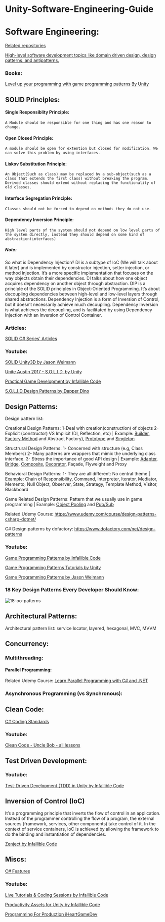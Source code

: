 # Unity-Software-Engineering-Guide

# Software Engineering:
[Related repositories](https://github.com/stars/MfaXyz/lists/design-architectural-patterns)

[High-level software development topics like domain driven design, design patterns, and antipatterns.](https://deviq.com/)

### Books:
[Level up your programming with game programming patterns By Unity](https://unity.com/resources/level-up-your-code-with-game-programming-patterns)

## SOLID Principles:

#### Single Responsiblity Principle:
`A Module should be responsible for one thing and has one reason to change.`
#### Open Closed Principle: 
`A module should be open for extention but closed for modification. We can solve this problem by using interfaces.`
#### Liskov Substitution Principle: 
`An Object(Such as class) may be replaced by a sub-object(such as a class that extends the first class) without breaking the program.
Derived classes should extend without replacing the functionality of old classes.`
#### Interface Segregation Principle: 
`Classes should not be forced to depend on methods they do not use.`

#### Dependency Inversion Principle:
`High level parts of the system should not depend on low level parts of the system directly, instead they should depend on some kind of abstraction(interfaces)` 
##### Note: 
So what is Dependency Injection? DI is a subtype of IoC (We will talk about it later) and is implemented by constructor injection, setter injection, or method injection. It’s a more specific implementation that focuses on the way objects obtain their dependencies. DI talks about how one object acquires dependency on another object through abstraction. DIP is a principle of the SOLID principles in Object-Oriented Programming. It’s about decoupling dependencies between high-level and low-level layers through shared abstractions. Dependency Injection is a form of Inversion of Control, but it doesn’t necessarily achieve much decoupling. Dependency Inversion is what achieves the decoupling, and is facilitated by using Dependency Injection with an Inversion of Control Container.


### Articles:
[SOLID C# Series' Articles](https://dev.to/bytehide/series/22559)

### Youtube:

[SOLID Unity3D by Jason Weimann](https://www.youtube.com/playlist?list=PLB5_EOMkLx_WjcjrsGUXq9wpTib3NCuqg)

[Unite Austin 2017 - S.O.L.I.D. by Unity](https://youtu.be/eIf3-aDTOOA?si=ChavzshqEoKFUUML)

[Practical Game Development by Infallible Code](https://www.youtube.com/playlist?list=PLKERDLXpXl_jmiWBfkcM4mSCa9MvdGpf9)

[S.O.L.I.D Design Patterns by Dapper Dino](https://youtube.com/playlist?list=PLS6sInD7ThM21gSGGFC1mQBL9nqlmUQOo&si=_TASVT7cDi_mqJZd)

## Design Patterns:
Design pattern list:

Creational Design Patterns: 1-Deal with creation(construction) of objects 2-Explicit (constructor) VS Implicit (DI, Reflection, etc) | Example: [Builder](https://github.com/MfaXyz/Unity-Advanced-Engineering-Guide/blob/main/DesignPatterns/Builder.md), [Factory Method](https://github.com/MfaXyz/Unity-Advanced-Engineering-Guide/blob/main/DesignPatterns/FactoryMethod.md) and Abstract Factory), [Prototype](https://github.com/MfaXyz/Unity-Advanced-Engineering-Guide/blob/main/DesignPatterns/Prototype.md) and [Singleton](https://github.com/MfaXyz/Unity-Advanced-Engineering-Guide/blob/main/DesignPatterns/Singleton.md) 

Structrural Design Patterns: 1- Concerned with structure (e.g, Class Members) 2- Many patterns are wrappers that mimic the underlying class interface. 3- Stress the importance of good API design | Example: [Adapter](https://github.com/MfaXyz/Unity-Advanced-Engineering-Guide/blob/main/DesignPatterns/Adapter.md), [Bridge](https://github.com/MfaXyz/Unity-Advanced-Engineering-Guide/blob/main/DesignPatterns/Bridge.md), [Composite](https://github.com/MfaXyz/Unity-Advanced-Engineering-Guide/blob/main/DesignPatterns/Composite.md), [Decorator](https://github.com/MfaXyz/Unity-Advanced-Engineering-Guide/blob/main/DesignPatterns/Decorator.md), Façade, Flyweight and Proxy

Behavioral Design Patterns: 1- They are all different: No central theme | Example: Chain of Responsibility, Command, Interpreter, Iterator, Mediator, Memento, Null Object, Observer, State, Strategy, Template Method, Visitor, Blackboard

Game Related Design Patterns: Pattern that we usually use in game programming | Example: [Object Pooling](https://github.com/MfaXyz/Unity-Advanced-Engineering-Guide/blob/main/DesignPatterns/ObjectPooling.md) and [Pub/Sub](https://github.com/MfaXyz/Unity-Advanced-Engineering-Guide/blob/main/DesignPatterns/PubSub.md)

Related Udemy Course: https://www.udemy.com/course/design-patterns-csharp-dotnet/

C# Design patterns by dofactory: https://www.dofactory.com/net/design-patterns

### Youtube:
[Game Programming Patterns by Infallible Code](https://www.youtube.com/playlist?list=PLKERDLXpXl_hN_3tPJdLgjWJ12VH6igy1)

[Game Programming Patterns Tutorials by Unity](https://www.youtube.com/playlist?list=PLX2vGYjWbI0TmDVbWNA56NbKKUgyUAQ9i)

[Game Programming Patterns by Jason Weimann](https://www.youtube.com/playlist?list=PLB5_EOMkLx_VOmnIytx37lFMiajPHppmj)

### 18 Key Design Patterns Every Developer Should Know:
![18-oo-patterns](https://github.com/MfaXyz/Unity-Booster/assets/76481805/2d97ad67-1ce8-4ef8-aabd-cc0a403b861a)


## Architectural Patterns:
Architectural pattern list: service locator, layered, hexagonal, MVC, MVVM

## Concurrency:

### Multithreading:
#### Parallel Programming:
Related Udemy Course: [Learn Parallel Programming with C# and .NET](https://www.udemy.com/course/parallel-dotnet/)

### Asynchronous Programming (vs Synchronous):

## Clean Code:
[C# Coding Standards](https://www.dofactory.com/csharp-coding-standards)

### Youtube:
[Clean Code - Uncle Bob - all lessons](https://youtube.com/playlist?list=PLmmYSbUCWJ4x1GO839azG_BBw8rkh-zOj&si=ZpFGKBTFG1guYTVH)

## Test Driven Development:
### Youtube:
[Test-Driven Development (TDD) in Unity by Infallible Code](https://www.youtube.com/playlist?list=PLKERDLXpXl_jJQiQOHDLimnulasAK3T5b)

## Inversion of Control (IoC)
It’s a programming principle that inverts the flow of control in an application. Instead of the programmer controlling the flow of a program, the external sources (framework, services, other components) take control of it. In the context of service containers, IoC is achieved by allowing the framework to do the binding and instantiation of dependencies.

[Zenject by Infallible Code](https://youtube.com/playlist?list=PLKERDLXpXl_jNJPY2czQcfPXW4BJaGZc_&si=Ar8vTmZIvcr-wfTC)

## Miscs:
[C# Features](https://github.com/MfaXyz/Unity-Advanced-Engineering-Guide/blob/main/CSharpFeatures/FeatureList.md)

### Youtube:
[Live Tutorials & Coding Sessions by Infallible Code](https://www.youtube.com/playlist?list=PLKERDLXpXl_jyhY9wh8deByUuwz2W6y-P)

[Productivity Assets for Unity by Infallible Code](https://youtube.com/playlist?list=PLKERDLXpXl_i5fEUdMo4bvn5-Nqh9aAcX&si=cY94QdKAxkSJ4Pqr)

[Programming For Production iHeartGameDev](https://www.youtube.com/playlist?list=PLwyUzJb_FNeTR1Q7edAQuWkTKo_Ncq9ck)
